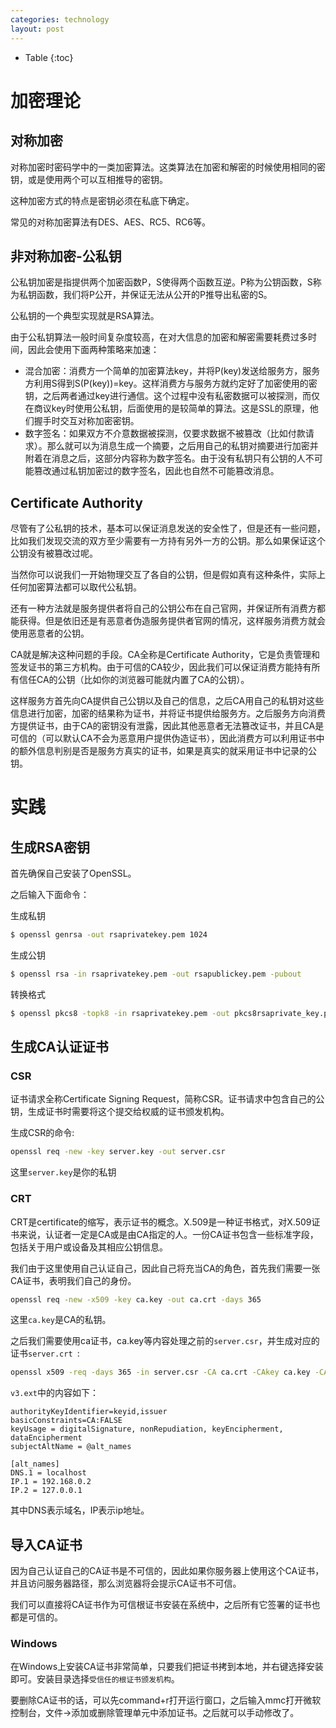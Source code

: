 ```yaml
---
categories: technology
layout: post
---
```


- Table
{:toc}
# 加密理论

## 对称加密

对称加密时密码学中的一类加密算法。这类算法在加密和解密的时候使用相同的密钥，或是使用两个可以互相推导的密钥。

这种加密方式的特点是密钥必须在私底下确定。

常见的对称加密算法有DES、AES、RC5、RC6等。

## 非对称加密-公私钥

公私钥加密是指提供两个加密函数P，S使得两个函数互逆。P称为公钥函数，S称为私钥函数，我们将P公开，并保证无法从公开的P推导出私密的S。

公私钥的一个典型实现就是RSA算法。

由于公私钥算法一般时间复杂度较高，在对大信息的加密和解密需要耗费过多时间，因此会使用下面两种策略来加速：

- 混合加密：消费方一个简单的加密算法key，并将P(key)发送给服务方，服务方利用S得到S(P(key))=key。这样消费方与服务方就约定好了加密使用的密钥，之后两者通过key进行通信。这个过程中没有私密数据可以被探测，而仅在商议key时使用公私钥，后面使用的是较简单的算法。这是SSL的原理，他们握手时交互对称加密密钥。
- 数字签名：如果双方不介意数据被探测，仅要求数据不被篡改（比如付款请求）。那么就可以为消息生成一个摘要，之后用自己的私钥对摘要进行加密并附着在消息之后，这部分内容称为数字签名。由于没有私钥只有公钥的人不可能篡改通过私钥加密过的数字签名，因此也自然不可能篡改消息。

## Certificate Authority

尽管有了公私钥的技术，基本可以保证消息发送的安全性了，但是还有一些问题，比如我们发现交流的双方至少需要有一方持有另外一方的公钥。那么如果保证这个公钥没有被篡改过呢。

当然你可以说我们一开始物理交互了各自的公钥，但是假如真有这种条件，实际上任何加密算法都可以取代公私钥。

还有一种方法就是服务提供者将自己的公钥公布在自己官网，并保证所有消费方都能获得。但是依旧还是有恶意者伪造服务提供者官网的情况，这样服务消费方就会使用恶意者的公钥。

CA就是解决这种问题的手段。CA全称是Certificate Authority，它是负责管理和签发证书的第三方机构。由于可信的CA较少，因此我们可以保证消费方能持有所有信任CA的公钥（比如你的浏览器可能就内置了CA的公钥）。

这样服务方首先向CA提供自己公钥以及自己的信息，之后CA用自己的私钥对这些信息进行加密，加密的结果称为证书，并将证书提供给服务方。之后服务方向消费方提供证书，由于CA的密钥没有泄露，因此其他恶意者无法篡改证书，并且CA是可信的（可以默认CA不会为恶意用户提供伪造证书），因此消费方可以利用证书中的额外信息判别是否是服务方真实的证书，如果是真实的就采用证书中记录的公钥。

# 实践

## 生成RSA密钥

首先确保自己安装了OpenSSL。

之后输入下面命令：

生成私钥

```sh
$ openssl genrsa -out rsaprivatekey.pem 1024
```

生成公钥

```sh
$ openssl rsa -in rsaprivatekey.pem -out rsapublickey.pem -pubout
```

转换格式

```sh
$ openssl pkcs8 -topk8 -in rsaprivatekey.pem -out pkcs8rsaprivate_key.pem -nocrypt
```

## 生成CA认证证书

### CSR

证书请求全称Certificate Signing Request，简称CSR。证书请求中包含自己的公钥，生成证书时需要将这个提交给权威的证书颁发机构。

生成CSR的命令:

```sh
openssl req -new -key server.key -out server.csr
```

这里`server.key`是你的私钥

### CRT

CRT是certificate的缩写，表示证书的概念。X.509是一种证书格式，对X.509证书来说，认证者一定是CA或是由CA指定的人。一份CA证书包含一些标准字段，包括关于用户或设备及其相应公钥信息。

我们由于这里使用自己认证自己，因此自己将充当CA的角色，首先我们需要一张CA证书，表明我们自己的身份。

```sh
openssl req -new -x509 -key ca.key -out ca.crt -days 365
```

这里`ca.key`是CA的私钥。

之后我们需要使用ca证书，ca.key等内容处理之前的`server.csr`，并生成对应的证书`server.crt `: 

```sh
openssl x509 -req -days 365 -in server.csr -CA ca.crt -CAkey ca.key -CAcreateserial -out server.crt -sha256 -extfile v3.ext
```

`v3.ext`中的内容如下：

```properties
authorityKeyIdentifier=keyid,issuer
basicConstraints=CA:FALSE
keyUsage = digitalSignature, nonRepudiation, keyEncipherment, dataEncipherment
subjectAltName = @alt_names

[alt_names]
DNS.1 = localhost
IP.1 = 192.168.0.2
IP.2 = 127.0.0.1
```

其中DNS表示域名，IP表示ip地址。

## 导入CA证书

因为自己认证自己的CA证书是不可信的，因此如果你服务器上使用这个CA证书，并且访问服务器路径，那么浏览器将会提示CA证书不可信。

我们可以直接将CA证书作为可信根证书安装在系统中，之后所有它签署的证书也都是可信的。

### Windows

在Windows上安装CA证书非常简单，只要我们把证书拷到本地，并右键选择安装即可。安装目录选择`受信任的根证书颁发机构`。

要删除CA证书的话，可以先command+r打开运行窗口，之后输入mmc打开微软控制台，文件->添加或删除管理单元中添加证书。之后就可以手动修改了。